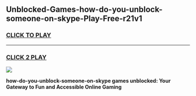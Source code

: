 
## Unblocked-Games-how-do-you-unblock-someone-on-skype-Play-Free-r21v1
<h3>
<a href="https://premium76.site?title=how-do-you-unblock-someone-on-skype&ref=21A">CLICK TO PLAY</a></h3>
<hr>

<h3>
<a href="https://premium76.site?title=how-do-you-unblock-someone-on-skype&ref=21A">CLICK 2 PLAY</a>
  
</h3>

<a href="https://premium76.site?title=how-do-you-unblock-someone-on-skype&ref=21A"><img src="https://clearcache.store/games.png"></a>


**how-do-you-unblock-someone-on-skype games unblocked: Your Gateway to Fun and Accessible Online Gaming**
